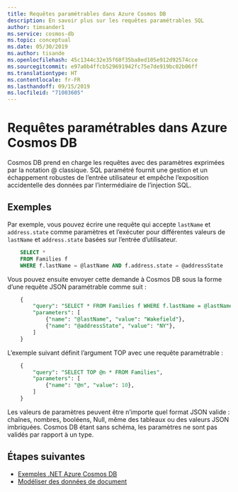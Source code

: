 ```yaml
---
title: Requêtes paramétrables dans Azure Cosmos DB
description: En savoir plus sur les requêtes paramétrables SQL
author: timsander1
ms.service: cosmos-db
ms.topic: conceptual
ms.date: 05/30/2019
ms.author: tisande
ms.openlocfilehash: 45c1344c32e35f60f35ba8ed105e912d92574cce
ms.sourcegitcommit: e97a0b4ffcb529691942fc75e7de919bc02b06ff
ms.translationtype: HT
ms.contentlocale: fr-FR
ms.lasthandoff: 09/15/2019
ms.locfileid: "71003605"
---
```

# <a name="parameterized-queries-in-azure-cosmos-db"></a>Requêtes paramétrables dans Azure Cosmos DB

Cosmos DB prend en charge les requêtes avec des paramètres exprimées par la notation @ classique. SQL paramétré fournit une gestion et un échappement robustes de l’entrée utilisateur et empêche l’exposition accidentelle des données par l’intermédiaire de l’injection SQL.

## <a name="examples"></a>Exemples

Par exemple, vous pouvez écrire une requête qui accepte `lastName` et `address.state` comme paramètres et l’exécuter pour différentes valeurs de `lastName` et `address.state` basées sur l’entrée d’utilisateur.

```sql
    SELECT *
    FROM Families f
    WHERE f.lastName = @lastName AND f.address.state = @addressState
```

Vous pouvez ensuite envoyer cette demande à Cosmos DB sous la forme d’une requête JSON paramétrable comme suit :

```sql
    {
        "query": "SELECT * FROM Families f WHERE f.lastName = @lastName AND f.address.state = @addressState",
        "parameters": [
            {"name": "@lastName", "value": "Wakefield"},
            {"name": "@addressState", "value": "NY"},
        ]
    }
```

L’exemple suivant définit l’argument TOP avec une requête paramétrable : 

```sql
    {
        "query": "SELECT TOP @n * FROM Families",
        "parameters": [
            {"name": "@n", "value": 10},
        ]
    }
```

Les valeurs de paramètres peuvent être n’importe quel format JSON valide : chaînes, nombres, booléens, Null, même des tableaux ou des valeurs JSON imbriquées. Cosmos DB étant sans schéma, les paramètres ne sont pas validés par rapport à un type.


## <a name="next-steps"></a>Étapes suivantes

- [Exemples .NET Azure Cosmos DB](https://github.com/Azure/azure-cosmos-dotnet-v3)
- [Modéliser des données de document](modeling-data.md)
